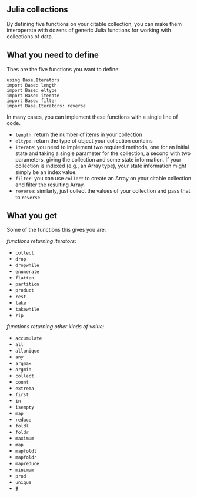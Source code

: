 ## Julia collections

By defining five functions on your citable collection, you can make them interoperate with dozens of generic Julia functions for working with collections of data.


## What you need to define

Thes are the five functions you want to define:

```@example bigfive
using Base.Iterators
import Base: length
import Base: eltype
import Base: iterate
import Base: filter
import Base.Iterators: reverse
```

In many cases, you can implement these functions with a single line of code.

- `length`: return the number of items in your collection
- `eltype`: return the type of object your collection contains
- `iterate`: you need to implement two required methods, one for an initial state and taking a single parameter for the collection, a second with two parameters, giving the collection and some state information.  If your collection is indexed (e.g., an Array type), your state information might simply be an index value.
- `filter`: you can use `collect` to create an Array on your citable collection and filter the resulting Array.
- `reverse`: similarly, just collect the values of your collection and pass that to `reverse`




##  What you get


Some of the functions this gives you are:

*functions returning iterators*:

- `collect`
- `drop`
- `dropwhile`
- `enumerate`
- `flatten`
- `partition`
- `product`
- `rest`
- `take`
- `takewhile`
- `zip`

*functions returning other kinds of value*:


- `accumulate`
- `all`
- `allunique`
- `any`
- `argmax`
- `argmin`
- `collect`
- `count`
- `extrema`
- `first`
- `in`
- `isempty`
- `map`
- `reduce`
- `foldl`
- `foldr`
- `maximum`
- `map`
- `mapfoldl`
- `mapfoldr`
- `mapreduce`
- `minimum`
- `prod`
- `unique`
- `∌`


